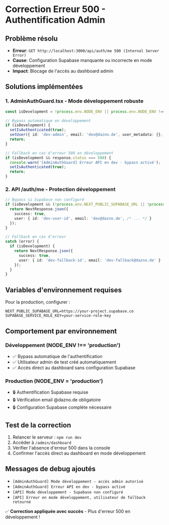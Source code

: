 # Correction Erreur 500 - Authentification Admin

## Problème résolu
- **Erreur**: `GET http://localhost:3000/api/auth/me 500 (Internal Server Error)`
- **Cause**: Configuration Supabase manquante ou incorrecte en mode développement
- **Impact**: Blocage de l'accès au dashboard admin

## Solutions implémentées

### 1. AdminAuthGuard.tsx - Mode développement robuste
```typescript
const isDevelopment = !process.env.NODE_ENV || process.env.NODE_ENV !== 'production';

// Bypass automatique en développement
if (isDevelopment) {
  setIsAuthenticated(true);
  setUser({ id: 'dev-admin', email: 'dev@dazno.de', user_metadata: {}, app_metadata: {} });
  return;
}

// Fallback en cas d'erreur 500 en développement
if (isDevelopment && response.status === 500) {
  console.warn('[AdminAuthGuard] Erreur API en dev - bypass activé');
  setIsAuthenticated(true);
  return;
}
```

### 2. API /auth/me - Protection développement
```typescript
// Bypass si Supabase non configuré
if (isDevelopment && (!process.env.NEXT_PUBLIC_SUPABASE_URL || !process.env.SUPABASE_SERVICE_ROLE_KEY)) {
  return NextResponse.json({
    success: true,
    user: { id: 'dev-user-id', email: 'dev@dazno.de', /* ... */ }
  });
}

// Fallback en cas d'erreur
catch (error) {
  if (isDevelopment) {
    return NextResponse.json({
      success: true,
      user: { id: 'dev-fallback-id', email: 'dev-fallback@dazno.de' }
    });
  }
}
```

## Variables d'environnement requises
Pour la production, configurer :
```env
NEXT_PUBLIC_SUPABASE_URL=https://your-project.supabase.co
SUPABASE_SERVICE_ROLE_KEY=your-service-role-key
```

## Comportement par environnement

### Développement (NODE_ENV !== 'production')
- ✅ Bypass automatique de l'authentification
- ✅ Utilisateur admin de test créé automatiquement
- ✅ Accès direct au dashboard sans configuration Supabase

### Production (NODE_ENV = 'production')
- 🔒 Authentification Supabase requise
- 🔒 Vérification email @dazno.de obligatoire
- 🔒 Configuration Supabase complète nécessaire

## Test de la correction
1. Relancer le serveur : `npm run dev`
2. Accéder à `/admin/dashboard`
3. Vérifier l'absence d'erreur 500 dans la console
4. Confirmer l'accès direct au dashboard en mode développement

## Messages de debug ajoutés
- `[AdminAuthGuard] Mode développement - accès admin autorisé`
- `[AdminAuthGuard] Erreur API en dev - bypass activé`
- `[API] Mode développement - Supabase non configuré`
- `[API] Erreur en mode développement, utilisateur de fallback retourné`

✅ **Correction appliquée avec succès** - Plus d'erreur 500 en développement ! 